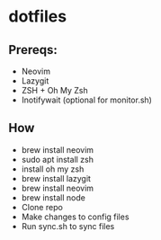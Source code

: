 # dotfiles

## Prereqs:

- Neovim
- Lazygit
- ZSH + Oh My Zsh
- Inotifywait (optional for monitor.sh)

## How
- brew install neovim
- sudo apt install zsh
- install oh my zsh
- brew install lazygit
- brew install neovim
- brew install node
- Clone repo
- Make changes to config files
- Run sync.sh to sync files

